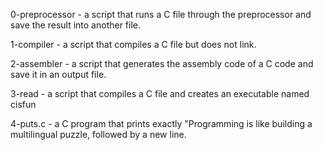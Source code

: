 0-preprocessor - a script that runs a C file through the preprocessor and save the result into another file.

1-compiler - a script that compiles a C file but does not link.

2-assembler - a script that generates the assembly code of a C code and save it in an output file.

3-read - a script that compiles a C file and creates an executable named cisfun

4-puts.c - a C program that prints exactly "Programming is like building a multilingual puzzle, followed by a new line.


